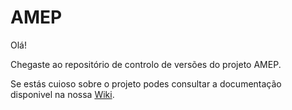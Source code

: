 # AMEP

Olá! 

Chegaste ao repositório de controlo de versões do projeto AMEP. 

Se estás cuioso sobre o projeto podes consultar a documentação disponivel na nossa [Wiki](https://github.com/danfergo/LDSO1516T1G5/wiki).  


